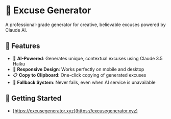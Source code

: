 # 🤥 Excuse Generator

A professional-grade generator for creative, believable excuses powered by Claude AI.

## 🌟 Features

- 🧠 **AI-Powered**: Generates unique, contextual excuses using Claude 3.5 Haiku
- 📱 **Responsive Design**: Works perfectly on mobile and desktop
- 📋 **Copy to Clipboard**: One-click copying of generated excuses
- 🔄 **Fallback System**: Never fails, even when AI service is unavailable

## 🚀 Getting Started

- [https://excusegenerator.xyz](https://excusegenerator.xyz)
